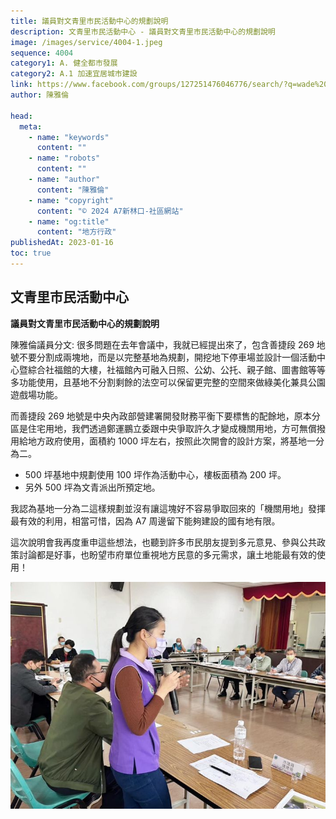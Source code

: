 ```yaml
---
title: 議員對文青里市民活動中心的規劃說明
description: 文青里市民活動中心 - 議員對文青里市民活動中心的規劃說明
image: /images/service/4004-1.jpeg
sequence: 4004
category1: A. 健全都市發展
category2: A.1 加速宜居城市建設
link: https://www.facebook.com/groups/127251476046776/search/?q=wade%20chan
author: 陳雅倫

head:
  meta:
    - name: "keywords"
      content: ""
    - name: "robots"
      content: ""
    - name: "author"
      content: "陳雅倫"
    - name: "copyright"
      content: "© 2024 A7新林口-社區網站"
    - name: "og:title"
      content: "地方行政"
publishedAt: 2023-01-16
toc: true
---
```


## 文青里市民活動中心

**議員對文青里市民活動中心的規劃說明**

陳雅倫議員分文: 很多問題在去年會議中，我就已經提出來了，包含善捷段 269 地號不要分割成兩塊地，而是以完整基地為規劃，開挖地下停車場並設計一個活動中心暨綜合社福館的大樓，社福館內可融入日照、公幼、公托、親子館、圖書館等等多功能使用，且基地不分割剩餘的法空可以保留更完整的空間來做綠美化兼具公園遊戲場功能。

而善捷段 269 地號是中央內政部營建署開發財務平衡下要標售的配餘地，原本分區是住宅用地，我們透過鄭運鵬立委跟中央爭取許久才變成機關用地，方可無償撥用給地方政府使用，面積約 1000 坪左右，按照此次開會的設計方案，將基地一分為二。

- 500 坪基地中規劃使用 100 坪作為活動中心，樓板面積為 200 坪。
- 另外 500 坪為文青派出所預定地。

我認為基地一分為二這樣規劃並沒有讓這塊好不容易爭取回來的「機關用地」發揮最有效的利用，相當可惜，因為 A7 周邊留下能夠建設的國有地有限。

這次說明會我再度重申這些想法，也聽到許多市民朋友提到多元意見、參與公共政策討論都是好事，也盼望市府單位重視地方民意的多元需求，讓土地能最有效的使用！

![s4004-1.jpeg](/images/service/s4004-1.jpeg)
